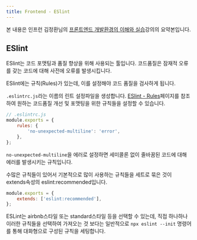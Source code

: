 ```yaml
---
title: Frontend - ESlint
---
```


본 내용은 인프런 김정환님의 [프론트엔드 개발환경의 이해와 실습](https://www.inflearn.com/course/%ED%94%84%EB%A1%A0%ED%8A%B8%EC%97%94%EB%93%9C-%EA%B0%9C%EB%B0%9C%ED%99%98%EA%B2%BD/dashboard)강의의 요약본입니다.

## ESlint

ESlint는 코드 포맷팅과 품질 향상을 위해 사용되는 툴입니다. 코드품질은 잠재적 오류를 갖는 코드에 대해 사전에 오류를 발생시킵니다.

ESlint에는 규칙(Rules)가 있는데, 이를 설정해야 코드 품질을 검사하게 됩니다.

`.eslintrc.js`라는 이름의 린트 설정파일을 생성합니다. [ESlint - Rules](https://eslint.org/docs/latest/rules/)페이지를 참조하여 원하는 코드품질 개선 및 포맷팅을 위한 규칙들을 설정할 수 있습니다.

```javascript
// .eslintrc.js
module.exports = {
    rules: {
        'no-unexpected-multiline': 'error',
    },
};
```

`no-unexpected-multiline`을 에러로 설정하면 세미콜론 없이 줄바꿈된 코드에 대해 에러를 발생시키는 규칙입니다.

수많은 규칙들이 있어서 기본적으로 많이 사용하는 규칙들을 세트로 묶은 것이 extends속성의 eslint:recommended입니다.

```javascript
module.exports = {
    extends: ['eslint:recommended'],
};
```

ESLint는 airbnb스타일 또는 standard스타일 등을 선택할 수 있는데, 직접 하나하나 이러한 규칙들을 선택하여 가져오는 것 보다는 일반적으로 `npx eslint --init` 명령어를 통해 대화형으로 구성된 규칙을 세팅합니다.

